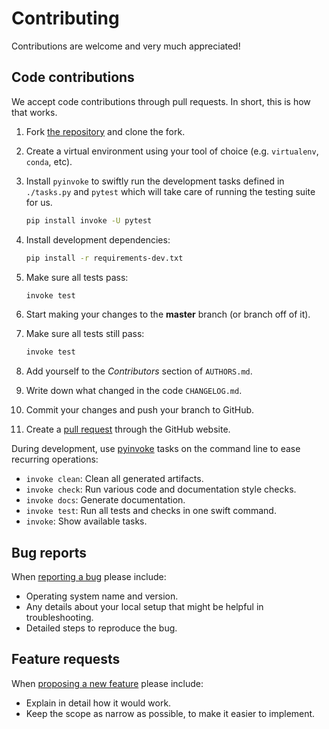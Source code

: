# Contributing

Contributions are welcome and very much appreciated!

## Code contributions

We accept code contributions through pull requests.
In short, this is how that works.

1. Fork [the repository](https://github.com//directional_clustering) and clone
   the fork.

2. Create a virtual environment using your tool of choice (e.g. `virtualenv`,
   `conda`, etc).

3. Install `pyinvoke` to swiftly run the development tasks defined in `./tasks.py`
   and `pytest` which will take care of running the testing suite for us. 

   ```bash
   pip install invoke -U pytest
   ```

4. Install development dependencies:

   ```bash
   pip install -r requirements-dev.txt
   ```

5. Make sure all tests pass:

   ```bash
   invoke test
   ```

6. Start making your changes to the **master** branch (or branch off of it).

7. Make sure all tests still pass:

   ```bash
   invoke test
   ```

8. Add yourself to the *Contributors* section of `AUTHORS.md`.

9. Write down what changed in the code `CHANGELOG.md`.

10. Commit your changes and push your branch to GitHub.

11. Create a [pull request](https://help.github.com/articles/about-pull-requests/) through the GitHub website.

During development, use [pyinvoke](http://docs.pyinvoke.org/) tasks on the
command line to ease recurring operations:

* `invoke clean`: Clean all generated artifacts.
* `invoke check`: Run various code and documentation style checks.
* `invoke docs`: Generate documentation.
* `invoke test`: Run all tests and checks in one swift command.
* `invoke`: Show available tasks.

## Bug reports

When [reporting a bug](https://github.com//directional_clustering/issues) please include:

* Operating system name and version.
* Any details about your local setup that might be helpful in troubleshooting.
* Detailed steps to reproduce the bug.

## Feature requests

When [proposing a new feature](https://github.com//directional_clustering/issues) please include:

* Explain in detail how it would work.
* Keep the scope as narrow as possible, to make it easier to implement.

